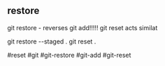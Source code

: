  ## restore

git restore - reverses git add!!!!!
git reset acts similat

git restore --staged  .
git reset .

#reset
#git #git-restore
#git-add #git-reset
